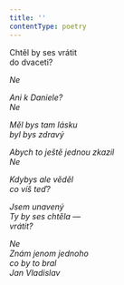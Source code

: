 ```yaml
---
title: ''
contentType: poetry
---
```


<section>

Chtěl by ses vrátit  
do dvaceti?

_Ne_

</section>

<section>

_Ani k Daniele?  
Ne_

</section>

<section>

_Měl bys tam lásku  
byl bys zdravý_

</section>

<section>

_Abych to ještě jednou zkazil  
Ne_

</section>

<section>

_Kdybys ale věděl  
co víš teď?_

</section>

<section>

_Jsem unavený  
Ty by ses chtěla —  
vrátit?_

</section>

<section>

_Ne  
Znám jenom jednoho  
co by to bral  
Jan Vladislav_

</section>
